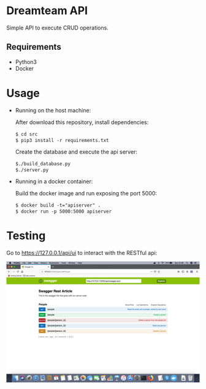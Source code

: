 # Dreamteam API

Simple API to execute CRUD operations.

## Requirements
* Python3
* Docker

# Usage
* Running on the host machine:

   After download this repository, install dependencies:
   ```
   $ cd src
   $ pip3 install -r requirements.txt
   ```
   Create the database and execute the api server:
   ```
   $./build_database.py
   $./server.py
   ```

* Running in a docker container:

   Build the docker image and run exposing the port 5000:
   ```
   $ docker build -t="apiserver" .
   $ docker run -p 5000:5000 apiserver
   ```

# Testing

   Go to https://127.0.0.1/api/ui to interact with the RESTful api:

   ![Screenshot](https://github.com/loide/loide.github.io/blob/master/images/dreateam_api.png?raw=true)
